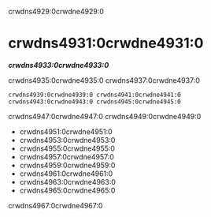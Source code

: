 crwdns4929:0crwdne4929:0
# crwdns4931:0crwdne4931:0

***crwdns4933:0crwdne4933:0***

crwdns4935:0crwdne4935:0 crwdns4937:0crwdne4937:0

```{figure} ../figures/collaboration.jpg
crwdns4939:0crwdne4939:0 crwdns4941:0crwdne4941:0 crwdns4943:0crwdne4943:0 crwdns4945:0crwdne4945:0
```

crwdns4947:0crwdne4947:0 crwdns4949:0crwdne4949:0

* crwdns4951:0crwdne4951:0
* crwdns4953:0crwdne4953:0
* crwdns4955:0crwdne4955:0
* crwdns4957:0crwdne4957:0
* crwdns4959:0crwdne4959:0
* crwdns4961:0crwdne4961:0
* crwdns4963:0crwdne4963:0
* crwdns4965:0crwdne4965:0

crwdns4967:0crwdne4967:0
